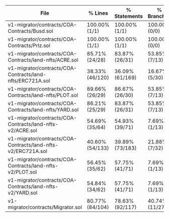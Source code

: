 | File                                                            | % Lines           | % Statements      | % Branches      | % Funcs          |
|-----------------------------------------------------------------|-------------------|-------------------|-----------------|------------------|
| v1-migrator/contracts/COA-Contracts/Busd.sol                    | 100.00% (1/1)     | 100.00% (1/1)     | 100.00% (0/0)   | 100.00% (2/2)    |
| v1-migrator/contracts/COA-Contracts/Prlz.sol                    | 100.00% (1/1)     | 100.00% (1/1)     | 100.00% (0/0)   | 100.00% (2/2)    |
| v1-migrator/contracts/COA-Contracts/land-nfts/ACRE.sol          | 85.71% (24/28)    | 83.87% (26/31)    | 53.85% (7/13)   | 76.92% (10/13)   |
| v1-migrator/contracts/COA-Contracts/land-nfts/ERC721A.sol       | 38.33% (46/120)   | 36.09% (61/169)   | 16.67% (5/30)   | 45.45% (15/33)   |
| v1-migrator/contracts/COA-Contracts/land-nfts/PLOT.sol          | 89.66% (26/29)    | 86.67% (26/30)    | 53.85% (7/13)   | 83.33% (10/12)   |
| v1-migrator/contracts/COA-Contracts/land-nfts/YARD.sol          | 86.21% (25/29)    | 83.87% (26/31)    | 53.85% (7/13)   | 76.92% (10/13)   |
| v1-migrator/contracts/COA-Contracts/land-nfts-v2/ACRE.sol       | 54.69% (35/64)    | 54.93% (39/71)    | 7.69% (1/13)    | 43.75% (7/16)    |
| v1-migrator/contracts/COA-Contracts/land-nfts-v2/ERC721A.sol    | 40.60% (54/133)   | 39.89% (73/183)   | 21.88% (7/32)   | 38.89% (14/36)   |
| v1-migrator/contracts/COA-Contracts/land-nfts-v2/PLOT.sol       | 56.45% (35/62)    | 57.75% (41/71)    | 7.69% (1/13)    | 68.75% (11/16)   |
| v1-migrator/contracts/COA-Contracts/land-nfts-v2/YARD.sol       | 54.84% (34/62)    | 57.75% (41/71)    | 7.69% (1/13)    | 68.75% (11/16)   |
| v1-migrator/contracts/Migrator.sol                              | 80.77% (84/104)   | 78.63% (92/117)   | 40.74% (11/27)  | 100.00% (9/9)    |